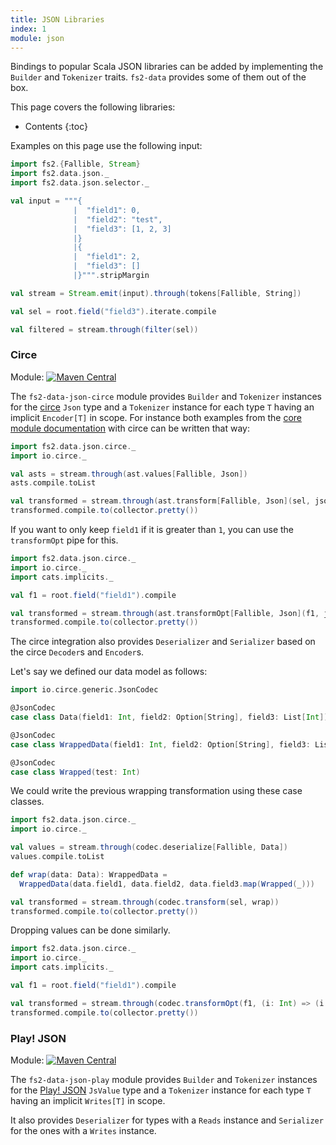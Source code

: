 ```yaml
---
title: JSON Libraries
index: 1
module: json
---
```


Bindings to popular Scala JSON libraries can be added by implementing the `Builder` and `Tokenizer` traits. `fs2-data` provides some of them out of the box.

This page covers the following libraries:
* Contents
{:toc}

Examples on this page use the following input:

```scala mdoc
import fs2.{Fallible, Stream}
import fs2.data.json._
import fs2.data.json.selector._

val input = """{
              |  "field1": 0,
              |  "field2": "test",
              |  "field3": [1, 2, 3]
              |}
              |{
              |  "field1": 2,
              |  "field3": []
              |}""".stripMargin

val stream = Stream.emit(input).through(tokens[Fallible, String])

val sel = root.field("field3").iterate.compile

val filtered = stream.through(filter(sel))
```

### Circe

Module: [![Maven Central](https://img.shields.io/maven-central/v/org.gnieh/fs2-data-json-circe_2.13.svg)](https://mvnrepository.com/artifact/org.gnieh/fs2-data-json-circe_2.13)

The `fs2-data-json-circe` module provides `Builder` and `Tokenizer` instances for the [circe][circe] `Json` type and a `Tokenizer` instance for each type `T` having an implicit `Encoder[T]` in scope.
For instance both examples from the [core module documentation][json-doc] with circe can be written that way:

```scala mdoc:nest
import fs2.data.json.circe._
import io.circe._

val asts = stream.through(ast.values[Fallible, Json])
asts.compile.toList

val transformed = stream.through(ast.transform[Fallible, Json](sel, json => Json.obj("test" -> json)))
transformed.compile.to(collector.pretty())
```

If you want to only keep `field1` if it is greater than `1`, you can use the `transformOpt` pipe for this.

```scala mdoc:nest
import fs2.data.json.circe._
import io.circe._
import cats.implicits._

val f1 = root.field("field1").compile

val transformed = stream.through(ast.transformOpt[Fallible, Json](f1, json => json.as[Int].toOption.filter(_ > 1).as(json)))
transformed.compile.to(collector.pretty())
```

The circe integration also provides `Deserializer` and `Serializer` based on the circe `Decoder`s and `Encoder`s.

Let's say we defined our data model as follows:
```scala mdoc
import io.circe.generic.JsonCodec

@JsonCodec
case class Data(field1: Int, field2: Option[String], field3: List[Int])

@JsonCodec
case class WrappedData(field1: Int, field2: Option[String], field3: List[Wrapped])

@JsonCodec
case class Wrapped(test: Int)
```
 We could write the previous wrapping transformation using these case classes.

```scala mdoc:nest
import fs2.data.json.circe._
import io.circe._

val values = stream.through(codec.deserialize[Fallible, Data])
values.compile.toList

def wrap(data: Data): WrappedData =
  WrappedData(data.field1, data.field2, data.field3.map(Wrapped(_)))

val transformed = stream.through(codec.transform(sel, wrap))
transformed.compile.to(collector.pretty())
```

Dropping values can be done similarly.

```scala mdoc:nest
import fs2.data.json.circe._
import io.circe._
import cats.implicits._

val f1 = root.field("field1").compile

val transformed = stream.through(codec.transformOpt(f1, (i: Int) => (i > 0).guard[Option].as(i)))
transformed.compile.to(collector.pretty())
```

### Play! JSON

Module: [![Maven Central](https://img.shields.io/maven-central/v/org.gnieh/fs2-data-json-play_2.13.svg)](https://mvnrepository.com/artifact/org.gnieh/fs2-data-json-play_2.13)

The `fs2-data-json-play` module provides `Builder` and `Tokenizer` instances for the [Play! JSON][play-json] `JsValue` type and a `Tokenizer` instance for each type `T` having an implicit `Writes[T]` in scope.

It also provides `Deserializer` for types with a `Reads` instance and `Serializer` for the ones with a `Writes` instance.

[json-doc]: /documentation/json/
[circe]: https://circe.github.io/circe/
[play-json]: https://www.playframework.com/
